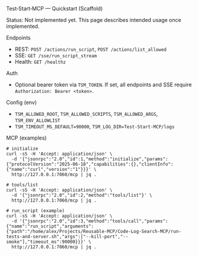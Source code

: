 Test‑Start‑MCP — Quickstart (Scaffold)

Status: Not implemented yet. This page describes intended usage once implemented.

Endpoints
- REST: `POST /actions/run_script`, `POST /actions/list_allowed`
- SSE: `GET /sse/run_script_stream`
- Health: `GET /healthz`

Auth
- Optional bearer token via `TSM_TOKEN`. If set, all endpoints and SSE require `Authorization: Bearer <token>`.

Config (env)
- `TSM_ALLOWED_ROOT`, `TSM_ALLOWED_SCRIPTS`, `TSM_ALLOWED_ARGS`, `TSM_ENV_ALLOWLIST`
- `TSM_TIMEOUT_MS_DEFAULT=90000`, `TSM_LOG_DIR=Test-Start-MCP/logs`

MCP (examples)
```
# initialize
curl -sS -H 'Accept: application/json' \
  -d '{"jsonrpc":"2.0","id":1,"method":"initialize","params":{"protocolVersion":"2025-06-18","capabilities":{},"clientInfo":{"name":"curl","version":"1"}}}' \
  http://127.0.0.1:7060/mcp | jq .

# tools/list
curl -sS -H 'Accept: application/json' \
  -d '{"jsonrpc":"2.0","id":2,"method":"tools/list"}' \
  http://127.0.0.1:7060/mcp | jq .

# run_script (example)
curl -sS -H 'Accept: application/json' \
  -d '{"jsonrpc":"2.0","id":3,"method":"tools/call","params":{"name":"run_script","arguments":{"path":"/home/alex/Projects/Reusable-MCP/Code-Log-Search-MCP/run-tests-and-server.sh","args":["--kill-port","--smoke"],"timeout_ms":90000}}}' \
  http://127.0.0.1:7060/mcp | jq .
```

